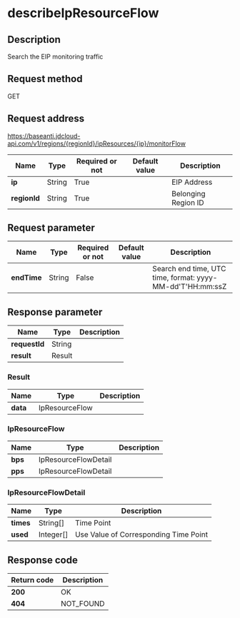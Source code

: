 # describeIpResourceFlow


## Description
Search the EIP monitoring traffic

## Request method
GET

## Request address
https://baseanti.jdcloud-api.com/v1/regions/{regionId}/ipResources/{ip}/monitorFlow

|Name|Type|Required or not|Default value|Description|
|---|---|---|---|---|
|**ip**|String|True| |EIP Address|
|**regionId**|String|True| |Belonging Region ID|

## Request parameter
|Name|Type|Required or not|Default value|Description|
|---|---|---|---|---|
|**endTime**|String|False| |Search end time, UTC time, format: yyyy-MM-dd'T'HH:mm:ssZ|


## Response parameter
|Name|Type|Description|
|---|---|---|
|**requestId**|String| |
|**result**|Result| |


### Result
|Name|Type|Description|
|---|---|---|
|**data**|IpResourceFlow| |
### IpResourceFlow
|Name|Type|Description|
|---|---|---|
|**bps**|IpResourceFlowDetail| |
|**pps**|IpResourceFlowDetail| |
### IpResourceFlowDetail
|Name|Type|Description|
|---|---|---|
|**times**|String[]|Time Point|
|**used**|Integer[]|Use Value of Corresponding Time Point|

## Response code
|Return code|Description|
|---|---|
|**200**|OK|
|**404**|NOT_FOUND|
